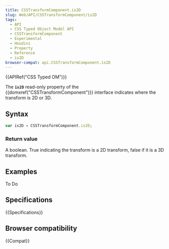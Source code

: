 ```yaml
---
title: CSSTransformComponent.is2D
slug: Web/API/CSSTransformComponent/is2D
tags:
  - API
  - CSS Typed Object Model API
  - CSSTransformComponent
  - Experimental
  - Houdini
  - Property
  - Reference
  - is2D
browser-compat: api.CSSTransformComponent.is2D
---
```

{{APIRef("CSS Typed OM")}}

The **`is2D`** read-only property of the {{domxref("CSSTransformComponent")}} interface indicates where the transform is 2D or 3D.

## Syntax

```js
var is2D = CSSTransformComponent.is2D;
```

### Return value

A boolean. True indicating the transform is a 2D transform, false if it is a 3D
transform.

## Examples

To Do

## Specifications

{{Specifications}}

## Browser compatibility

{{Compat}}
